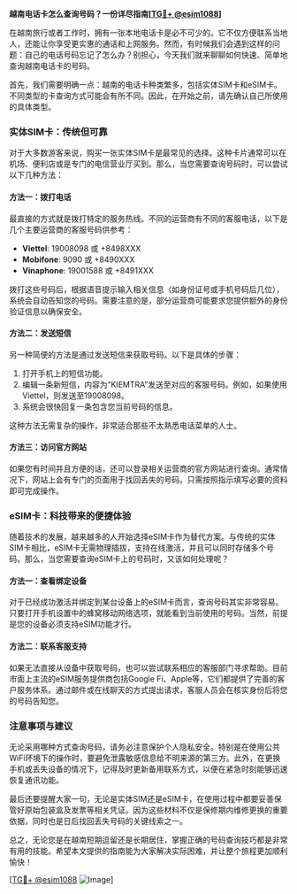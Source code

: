 **越南电话卡怎么查询号码？一份详尽指南[[TG💪+ @esim1088](https://t.me/s/esim1088)]**

在越南旅行或者工作时，拥有一张本地电话卡是必不可少的。它不仅方便联系当地人，还能让你享受更实惠的通话和上网服务。然而，有时候我们会遇到这样的问题：自己的电话号码忘记了怎么办？别担心，今天我们就来聊聊如何快速、简单地查询越南电话卡的号码。

首先，我们需要明确一点：越南的电话卡种类繁多，包括实体SIM卡和eSIM卡。不同类型的卡查询方式可能会有所不同。因此，在开始之前，请先确认自己所使用的具体类型。

### 实体SIM卡：传统但可靠

对于大多数游客来说，购买一张实体SIM卡是最常见的选择。这种卡片通常可以在机场、便利店或是专门的电信营业厅买到。那么，当您需要查询号码时，可以尝试以下几种方法：

#### 方法一：拨打电话
最直接的方式就是拨打特定的服务热线。不同的运营商有不同的客服电话，以下是几个主要运营商的客服号码供参考：
- **Viettel**: 19008098 或 +8498XXX
- **Mobifone**: 9090 或 +8490XXX
- **Vinaphone**: 19001588 或 +8491XXX

拨打这些号码后，根据语音提示输入相关信息（如身份证号或手机号码后几位），系统会自动告知您的号码。需要注意的是，部分运营商可能要求您提供额外的身份验证信息以确保安全。

#### 方法二：发送短信
另一种简便的方法是通过发送短信来获取号码。以下是具体的步骤：
1. 打开手机上的短信功能。
2. 编辑一条新短信，内容为“KIEMTRA”发送至对应的客服号码。例如，如果使用Viettel，则发送至19008098。
3. 系统会很快回复一条包含您当前号码的信息。

这种方法无需复杂的操作，非常适合那些不太熟悉电话菜单的人士。

#### 方法三：访问官方网站
如果您有时间并且方便的话，还可以登录相关运营商的官方网站进行查询。通常情况下，网站上会有专门的页面用于找回丢失的号码。只需按照指示填写必要的资料即可完成操作。

### eSIM卡：科技带来的便捷体验

随着技术的发展，越来越多的人开始选择eSIM卡作为替代方案。与传统的实体SIM卡相比，eSIM卡无需物理插拔，支持在线激活，并且可以同时存储多个号码。那么，当您需要查询eSIM卡上的号码时，又该如何处理呢？

#### 方法一：查看绑定设备
对于已经成功激活并绑定到某台设备上的eSIM卡而言，查询号码其实非常容易。只要打开手机设置中的蜂窝移动网络选项，就能看到当前使用的号码。当然，前提是您的设备必须支持eSIM功能才行。

#### 方法二：联系客服支持
如果无法直接从设备中获取号码，也可以尝试联系相应的客服部门寻求帮助。目前市面上主流的eSIM服务提供商包括Google Fi、Apple等，它们都提供了完善的客户服务体系。通过邮件或在线聊天的方式提出请求，客服人员会在核实身份后将您的号码告知您。

### 注意事项与建议

无论采用哪种方式查询号码，请务必注意保护个人隐私安全。特别是在使用公共WiFi环境下的操作时，要避免泄露敏感信息给不明来源的第三方。此外，在更换手机或丢失设备的情况下，记得及时更新备用联系方式，以便在紧急时刻能够迅速恢复通讯功能。

最后还要提醒大家一句，无论是实体SIM还是eSIM卡，在使用过程中都要妥善保管好原始包装盒及发票等相关凭证。因为这些材料不仅是保修期内维修更换的重要依据，同时也是日后找回丢失号码的关键线索之一。

总之，无论您是在越南短期逗留还是长期居住，掌握正确的号码查询技巧都是非常有用的技能。希望本文提供的指南能为大家解决实际困难，并让整个旅程更加顺利愉快！

[[TG💪+ @esim1088](https://t.me/s/esim1088) ![Image](https://i.postimg.cc/4NQfJmqS/Snipaste-2025-05-13-00-14-12.png)]